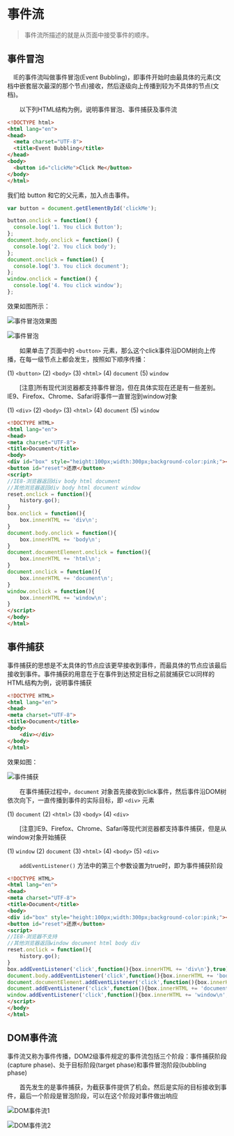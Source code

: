 ﻿# 事件流 

> 事件流所描述的就是从页面中接受事件的顺序。

## 事件冒泡

　IE的事件流叫做事件冒泡(Event Bubbling)，即事件开始时由最具体的元素(文档中嵌套层次最深的那个节点)接收，然后逐级向上传播到较为不具体的节点(文档)。

　　以下列HTML结构为例，说明事件冒泡、事件捕获及事件流

```html
<!DOCTYPE html>
<html lang="en">
<head>
  <meta charset="UTF-8">
  <title>Event Bubbling</title>
</head>
<body>
  <button id="clickMe">Click Me</button>
</body>
</html>
```

我们给 button 和它的父元素，加入点击事件。

```javascript
var button = document.getElementById('clickMe');

button.onclick = function() {
  console.log('1. You click Button');
};
document.body.onclick = function() {
  console.log('2. You click body');
};
document.onclick = function() {
  console.log('3. You click document');
};
window.onclick = function() {
  console.log('4. You click window');
};
```

效果如图所示：

![事件冒泡效果图][1]

![事件冒泡][2]

　　如果单击了页面中的 `<button>` 元素，那么这个click事件沿DOM树向上传播，在每一级节点上都会发生，按照如下顺序传播：

(1)    `<button>`
(2)    `<body>`
(3)    `<html>`
(4)    `document`
(5)    `window`

　　[注意]所有现代浏览器都支持事件冒泡，但在具体实现在还是有一些差别。IE9、Firefox、Chrome、Safari将事件一直冒泡到window对象

(1)    `<div>`
(2)    `<body>`
(3)    `<html>`
(4)    `document`
(5)    `window`

```html
<!DOCTYPE HTML>
<html lang="en">
<head>
<meta charset="UTF-8">
<title>Document</title>
<body>
<div id="box" style="height:100px;width:300px;background-color:pink;"></div>
<button id="reset">还原</button>
<script>
//IE8-浏览器返回div body html document
//其他浏览器返回div body html document window
reset.onclick = function(){
    history.go();
}
box.onclick = function(){
    box.innerHTML += 'div\n';
}
document.body.onclick = function(){
    box.innerHTML += 'body\n';
}
document.documentElement.onclick = function(){
    box.innerHTML += 'html\n';
}
document.onclick = function(){
    box.innerHTML += 'document\n';
}
window.onclick = function(){
    box.innerHTML += 'window\n';
}
</script>
</body>    
</html>
```

## 事件捕获

事件捕获的思想是不太具体的节点应该更早接收到事件，而最具体的节点应该最后接收到事件。事件捕获的用意在于在事件到达预定目标之前就捕获它以同样的HTML结构为例，说明事件捕获

```html
<!DOCTYPE HTML>
<html lang="en">
<head>
<meta charset="UTF-8">
<title>Document</title>
<body>
    <div></div>
</body>    
</html>
```

效果如图：

![事件捕获][3]

　　在事件捕获过程中，`document` 对象首先接收到click事件，然后事件沿DOM树依次向下，一直传播到事件的实际目标，即 `<div>` 元素

(1)    `document`
(2)    `<html>`
(3)    `<body>`
(4)    `<div>`

　　[注意]IE9、Firefox、Chrome、Safari等现代浏览器都支持事件捕获，但是从window对象开始捕获

(1)    `window`
(2)    `document`
(3)    `<html>`
(4)    `<body>`
(5)    `<div>`

　　`addEventListener()` 方法中的第三个参数设置为true时，即为事件捕获阶段

```html
<!DOCTYPE HTML>
<html lang="en">
<head>
<meta charset="UTF-8">
<title>Document</title>
<body>
<div id="box" style="height:100px;width:300px;background-color:pink;"></div>
<button id="reset">还原</button>
<script>
//IE8-浏览器不支持
//其他浏览器返回window document html body div
reset.onclick = function(){
    history.go();
}
box.addEventListener('click',function(){box.innerHTML += 'div\n'},true)
document.body.addEventListener('click',function(){box.innerHTML += 'body\n';},true);
document.documentElement.addEventListener('click',function(){box.innerHTML += 'html\n';},true);
document.addEventListener('click',function(){box.innerHTML += 'document\n';},true);
window.addEventListener('click',function(){box.innerHTML += 'window\n';},true);
</script>
</body>    
</html>
```

## DOM事件流

事件流又称为事件传播，DOM2级事件规定的事件流包括三个阶段：事件捕获阶段(capture phase)、处于目标阶段(target phase)和事件冒泡阶段(bubbling phase)

　　首先发生的是事件捕获，为截获事件提供了机会。然后是实际的目标接收到事件，最后一个阶段是冒泡阶段，可以在这个阶段对事件做出响应

![DOM事件流1][4]

![DOM事件流2][5]


  [1]: https://github.com/tsejx/JavaScript-Guidebook/blob/master/Image/Events/3043939409-56fe4edab7101_articlex.png
  [2]: https://github.com/tsejx/JavaScript-Guidebook/blob/master/Image/Events/2607679169-578df3d06fbbb_articlex.png
  [3]: https://github.com/tsejx/JavaScript-Guidebook/blob/master/Image/Events/3522909028-578df503388bc_articlex.png
  [4]: https://github.com/tsejx/JavaScript-Guidebook/blob/master/Image/Events/740839-20160910153551644-925968915.jpg
  [5]: https://github.com/tsejx/JavaScript-Guidebook/blob/master/Image/Events/3824789638-578df6290d00c_articlex.png